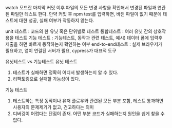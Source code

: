 watch 모드란 마지막 커밋 이후 파일의 모든 변경 사항을 확인해서 변경된 파일과 연관된 파일만 테스트 한다.
만약 커밋 후 npm test를 입력하면, 바뀐 파일이 없기 때문에 테스트에 대한 성공, 실패 여부가 작동하지 않는다.

unit 테스트 : 코드의 한 유닛 혹은 단위별로 테스트
통합테스트 : 여러 유닛 간의 상호작용을 테스트
기능 테스트 : 기능테스트, 동작과 관련 테스트, 예시) 데이터 폼에 입력후 제출을 하면 바르게 동작하는지 확인하는 여부
end-to-end테스트 : 실제 브라우저가 필요하고, 앱이 연결된 서버가 필요, cypress가 대표적 도구

유닛테스트 vs 기능테스트
유닛 테스트

1. 테스트가 실패하면 정확히 어디서 발생하는지 알 수 있다.
2. 리팩토링으로 실패할 가능성이 있다.

기능 테스트

1. 테스트하는 특정 동작이나 유저 플로우와 관련된 모든 부분 포함, 테스트 통과하면 사용자의 문제제기가 없고, 견고하다는 의미
2. 디버깅이 어렵다는 단점이 존재. 어떤 부분 코드가 실패하는지 원인을 쉽게 찾을 수 없다.
